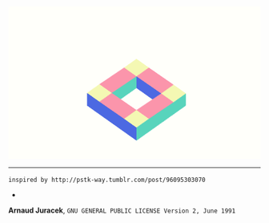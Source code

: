 ![preview](preview.gif?raw=true "preview")

---
`inspired by http://pstk-way.tumblr.com/post/96095303070`

-
**Arnaud Juracek**, `GNU GENERAL PUBLIC LICENSE Version 2, June 1991`
